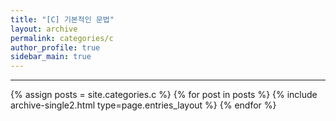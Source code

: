 ```yaml
---
title: "[C] 기본적인 문법"
layout: archive
permalink: categories/c
author_profile: true
sidebar_main: true
---
```


<!-- 공백이 포함되어 있는 카테고리 이름의 경우 site.categories['a b c'] 이런식으로! -->

---

{% assign posts = site.categories.c %}
{% for post in posts %} {% include archive-single2.html type=page.entries_layout %} {% endfor %}
